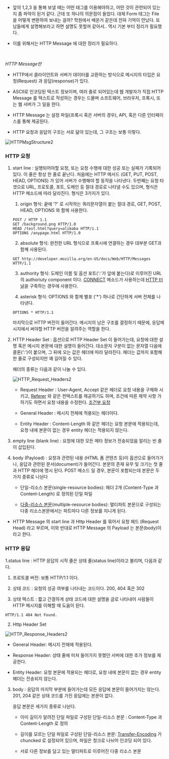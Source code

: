- 앞의 1,2,3 을 통해 보낼 때는 어떤 태그를 이용해야하고, 어떤 것이 관련되어 있는지 좀 파악이 된거 같다. 근데 또 하나의 의문점이 들었다. 대체 Form 태그는 File 을 어떻게 변환하여 보내는 걸까? 학원에서 배운거 같은데 전혀 기억이 안났다. 또 남들에게 설명해보라고 하면 설명도 못할꺼 같아서.. 역시 기본 부터 정리가 필요했다.

- 이를 위해서는 HTTP Message 에 대한 정리가 필요하다.

<br>

_HTTP Message란_

- HTTP에서 클라이언트와 서버가 데이터를 교환하는 방식으로 메시지의 타입은 요청(Request) 과 응답(response)가 있다.

- ASCII로 인코딩된 텍스트 정보이며, 여러 줄로 되어있는데 웹 개발자가 직접 HTTP Message 를 텍스트로 작성하는 경우는 드물며 소프트웨어, 브라우저, 프록시, 또는 웹 서버가 그 일을 한다.

- HTTP Message 는 설정 파일(프록시 혹은 서버의 경우), API, 혹은 다른 인터페이스를 통해 제공된다.

- HTTP 요청과 응답의 구조는 서로 닮아 있는데, 그 구조는 보통 이렇다.

![HTTPMsgStructure2](https://user-images.githubusercontent.com/50399804/118510124-a1457700-b76b-11eb-9780-c4bef832d9e3.png)


### HTTP 요청
1. start line
   : 실행되어야할 요청, 또는 요청 수행에 대한 성공 또는 실패가 기록되어 있다. 이 줄은 항상 한 줄로 끝난다.
   처음에는 HTTP 메서드 (GET, PUT, POST, HEAD, OPTIONS) 가 있어 서버가 수행해야 할 동작을 나타낸다.
   두번째는 요청 타겟으로 URL, 프로토콜, 포트, 도메인 등 절대 경로로 나타낼 수도 있으며, 형식은 HTTP 메소드에 따라 달라진다. 형식은 3가지가 있다.
   
   1) origin 형식: 끝에 '?' 로 시작하는 쿼리문자열이 붙는 절대 경로, GET, POST, HEAD, OPTIONS 와 함께 사용한다.
   ```
   POST / HTTP 1.1
   GET /background.png HTTP/1.0
   HEAD /test.html?query=alibaba HTTP/1.1
   OPTIONS /anypage.html HTTP/1.0
   ```
   
   2) absolute 형식: 완전한  URL 형식으로 프록시에 연결하는 경우 대부분 GET과 함꼐 사용된다.
   ```
   GET http://developer.mozilla.org/en-US/docs/Web/HTTP/Messages HTTP/1.1
   ```
   
   3) authority 형식: 도메인 이름 및 옵션 포트(':'가 앞에 붙는다)로 이루어진 URL의 authoriuty component 이다. [CONNECT](https://developer.mozilla.org/ko/docs/Web/HTTP/Methods/CONNECT) 메소드가 사용하는데 [HTTP 터널](https://en.wikipedia.org/wiki/HTTP_tunnel)을 구축하는 경우에 사용한다.
   
   4) asterisk 형식: OPTIONS 와 함께 별포 ('*') 하나로 간단하게 서버 전체를 나타낸다.
   ```
   OPTIONS * HTTP/1.1
   ```
   
   마지막으로 HTTP 버전이 들어간다. 메시지의 남은 구조를 결정하기 때문에, 응답메시지에서 써야할 HTTP 버전을 알려주는 역할을 한다.
   

2. HTTP Header Set
   : 옵션으로 HTTP Header Set 이 들어가는데, 요청에 대한 설명 혹은 메시지 본문에 대한 설명이 들어간다. 대소문자 구분이 없는 문자열 다음에 콜론(':')이 붙으며, 그 뒤에 오는 값은
   헤더에 따라 달라진다. 헤더는 값까지 포함해 한 줄로 구성되지만 꽤 길어질 수 있다.
   
   헤더의 종류는 다음과 같이 나눌 수 있다.
   
   ![HTTP_Request_Headers2](https://user-images.githubusercontent.com/50399804/118823057-a3d2d880-b8f3-11eb-8db3-b97fce821c19.png)

   - Request Header : User-Agent, Accept 같은 헤더로 요청 내용을 구체화 시키고, [Referer](https://developer.mozilla.org/ko/docs/Web/HTTP/Headers/Referer) 와 같은 컨텍스트를 제공하기도 하며, 조건에 따른 제약 사항 가하기도 하면서 요청 내용을 수정한다. [조건부 요청](https://developer.mozilla.org/ko/docs/Web/HTTP/Conditional_requests)

   - General Header : 메시지 전체에 적용되는 헤더이다.
   
   - Entity Header : Content-Length 와 같은 헤더는 요청 본문에 적용되는데, 요청 내에 본문이 없는 경우 entity 헤더는 적용되지 않는다.

3. empty line (blank line)
   : 요청에 대한 모든 메타 정보가 전송되었음 알리는 빈 줄이 삽입된다.

4. body (Payload)
   : 요청과 관련된 내용 (HTML 폼 콘텐츠 등)이 옵션으로 들어가거나, 응답과 관련된 문서(document)가 들어간다. 본문의 존재 유무 및 크기는 첫 줄과 HTTP 헤더에 명시 된다.
   POST 메소드 일 경우, 본문이 포함되는데 본문은 두 가지 종류로 나뉜다
   
   - 단일-리소스 본문(single-resource bodies): 헤더 2개 (Content-Type 과 Content-Length) 로 정의된 단일 파일

   - [다중-리소스 본문](https://developer.mozilla.org/en-US/docs/Web/HTTP/Basics_of_HTTP/MIME_types#multipartform-data)(multiple-resource bodies): 멀티파트 본문으로 구성되는 다중 리소스본문에서는 파트마다 다른 정보를 지니게 된다.

- HTTP Message 의 start line 과 Http Header 를 묶어서 요청 헤드 (Request Head) 라고 부르며, 이와 반대로 HTTP Message 의 Payload 는 본문(body)이라고 한다.


### HTTP 응답

1.status line
   : HTTP 응답의 시작 줄은 상태 줄(status line)이라고 불리며, 다음과 같다.
      
   1) 프로토콜 버전: 보통 HTTP/1.1 이다.
   
   2) 상태 코드 : 요청의 성공 여부를 나타내는 코드이다. 200, 404 혹은 302

   3) 상태 텍스트 : 짧고 간결하게 상태 코드에 대한 설명을 글로 나타내어 사람들이 HTTP 메시지를 이해할 때 도움이 된다.

   ```
   HTTP/1.1 404 Not Found.
   ```

2. Http Header Set
  
![HTTP_Response_Headers2](https://user-images.githubusercontent.com/50399804/118826982-e944d500-b8f6-11eb-8e59-28fb37b9885f.png)

  - General Header: 메시지 전체에 적용된다.

  - Response Header: 상태 줄에 미처 들어가지 못했던 서버에 대한 추가 정보를 제공한다.

  - Entity Header: 요청 본문에 적용되는 헤더로, 요청 내에 본문이 없는 경우 entity 헤더는 전송되지 않는다.

3. body
   : 응답의 마지막 부분에 들어가는데 모든 응답에 본문이 들어가지는 않는다. 201, 204 같은 상태 코드를 가진 응답에는 본문이 없다.
   
   응답 본문은 세가지 종류로 나뉜다.
   
      - 이미 길이가 알려진 단일 파일로 구성된 단일-리소스 본문 : Content-Type 과 Content-Length 로 정의

      - 길이를 모르는 단일 파일로 구성된 단일-리소스 본문: [Transfer-Encoding](https://developer.mozilla.org/ko/docs/Web/HTTP/Headers/Transfer-Encoding) 가 chuncked 로 설정되어 있으며, 파일은 청크로 나뉘어 인코딩 되어 있다.
      
      - 서로 다른 정보를 담고 있는 멀티파트로 이루어진 다중 리소스 본문


